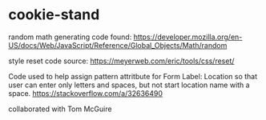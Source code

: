 # cookie-stand

random math generating code found: <https://developer.mozilla.org/en-US/docs/Web/JavaScript/Reference/Global_Objects/Math/random>

style reset code source:
<https://meyerweb.com/eric/tools/css/reset/>

Code used to help assign pattern attritbute for Form Label: Location so that user can enter only letters and spaces, but not start location name with a space.
<https://stackoverflow.com/a/32636490>

collaborated with Tom McGuire
